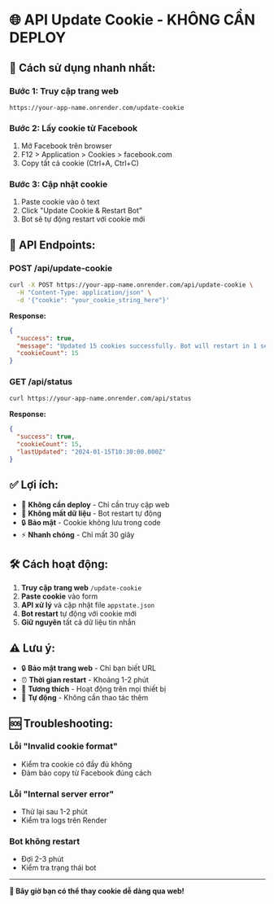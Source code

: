 # 🌐 API Update Cookie - KHÔNG CẦN DEPLOY

## 🎯 **Cách sử dụng nhanh nhất:**

### **Bước 1: Truy cập trang web**
```
https://your-app-name.onrender.com/update-cookie
```

### **Bước 2: Lấy cookie từ Facebook**
1. Mở Facebook trên browser
2. F12 > Application > Cookies > facebook.com
3. Copy tất cả cookie (Ctrl+A, Ctrl+C)

### **Bước 3: Cập nhật cookie**
1. Paste cookie vào ô text
2. Click "Update Cookie & Restart Bot"
3. Bot sẽ tự động restart với cookie mới

## 🔧 **API Endpoints:**

### **POST /api/update-cookie**
```bash
curl -X POST https://your-app-name.onrender.com/api/update-cookie \
  -H "Content-Type: application/json" \
  -d '{"cookie": "your_cookie_string_here"}'
```

**Response:**
```json
{
  "success": true,
  "message": "Updated 15 cookies successfully. Bot will restart in 1 second.",
  "cookieCount": 15
}
```

### **GET /api/status**
```bash
curl https://your-app-name.onrender.com/api/status
```

**Response:**
```json
{
  "success": true,
  "cookieCount": 15,
  "lastUpdated": "2024-01-15T10:30:00.000Z"
}
```

## ✅ **Lợi ích:**

- 🚀 **Không cần deploy** - Chỉ cần truy cập web
- 💾 **Không mất dữ liệu** - Bot restart tự động
- 🔒 **Bảo mật** - Cookie không lưu trong code
- ⚡ **Nhanh chóng** - Chỉ mất 30 giây

## 🛠️ **Cách hoạt động:**

1. **Truy cập trang web** `/update-cookie`
2. **Paste cookie** vào form
3. **API xử lý** và cập nhật file `appstate.json`
4. **Bot restart** tự động với cookie mới
5. **Giữ nguyên** tất cả dữ liệu tin nhắn

## ⚠️ **Lưu ý:**

- 🔒 **Bảo mật trang web** - Chỉ bạn biết URL
- ⏰ **Thời gian restart** - Khoảng 1-2 phút
- 📱 **Tương thích** - Hoạt động trên mọi thiết bị
- 🔄 **Tự động** - Không cần thao tác thêm

## 🆘 **Troubleshooting:**

### **Lỗi "Invalid cookie format"**
- Kiểm tra cookie có đầy đủ không
- Đảm bảo copy từ Facebook đúng cách

### **Lỗi "Internal server error"**
- Thử lại sau 1-2 phút
- Kiểm tra logs trên Render

### **Bot không restart**
- Đợi 2-3 phút
- Kiểm tra trạng thái bot

---

**🎉 Bây giờ bạn có thể thay cookie dễ dàng qua web!** 